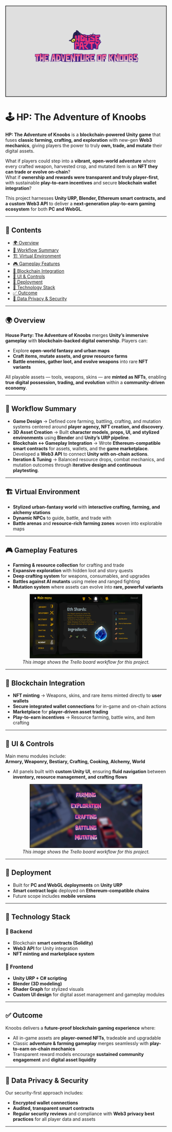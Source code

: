 ![HP-Blockchain](./assets/cover-image.png)

# 🕹️ HP: The Adventure of Knoobs
**HP: The Adventure of Knoobs** is a **blockchain-powered Unity game** that fuses **classic farming, crafting, and exploration** with new-gen **Web3 mechanics**, giving players the power to truly **own, trade, and mutate** their digital assets.

What if players could step into a **vibrant, open-world adventure** where every crafted weapon, harvested crop, and mutated item is an **NFT they can trade or evolve on-chain**?  
What if **ownership and rewards were transparent and truly player-first**, with sustainable **play-to-earn incentives** and secure **blockchain wallet integration**?

This project harnesses **Unity URP, Blender, Ethereum smart contracts, and a custom Web3 API** to deliver a **next-generation play-to-earn gaming ecosystem** for both **PC and WebGL**.

---

## 📑 Contents
- [🌍 Overview](#-overview)
- [🔄 Workflow Summary](#-workflow-summary)
- [🏗 Virtual Environment](#-virtual-environment)
- [🎮 Gameplay Features](#-gameplay-features)
- [🧩 Blockchain Integration](#-blockchain-integration)
- [📝 UI & Controls](#-ui--controls)
- [🧪 Deployment](#-deployment)
- [🎯 Technology Stack](#-technology-stack)
- [✅ Outcome](#-outcome)
- [🔐 Data Privacy & Security](#-data-privacy--security)

---

## 🌍 Overview
**House Party: The Adventure of Knoobs** merges **Unity’s immersive gameplay** with **blockchain-backed digital ownership**. Players can:

- Explore **open-world fantasy and urban maps**  
- **Craft items, mutate assets, and grow resource farms**  
- **Battle enemies, gather loot, and evolve weapons** into rare **NFT variants**

All playable assets — tools, weapons, skins — are **minted as NFTs**, enabling **true digital possession, trading, and evolution** within a **community-driven economy**.

---

## 🔄 Workflow Summary
- **Game Design** → Defined core farming, battling, crafting, and mutation systems centered around **player agency, NFT creation, and discovery**.  
- **3D Asset Creation** → Built **character models, props, UI, and stylized environments** using **Blender** and **Unity’s URP pipeline**.  
- **Blockchain ↔ Gameplay Integration** → Wrote **Ethereum-compatible smart contracts** for assets, wallets, and the **game marketplace**. Developed a **Web3 API** to connect **Unity with on-chain actions**.  
- **Iteration & Tuning** → Balanced resource drops, combat mechanics, and mutation outcomes through **iterative design and continuous playtesting**.

---

## 🏗 Virtual Environment
- **Stylized urban-fantasy world** with **interactive crafting, farming, and alchemy stations**  
- **Dynamic NPCs** to guide, battle, and trade with  
- **Battle arenas** and **resource-rich farming zones** woven into explorable maps  

---

## 🎮 Gameplay Features
- **Farming & resource collection** for crafting and trade  
- **Expansive exploration** with hidden loot and story quests  
- **Deep crafting system** for weapons, consumables, and upgrades  
- **Battles against AI mutants** using melee and ranged fighting  
- **Mutation system** where assets can evolve into **rare, powerful variants**  

<p align="center">
<img src="./assets/UI.png" width="70%"><br>
<em>This image shows the Trello board workflow for this project.</em>
</p>


---

## 🧩 Blockchain Integration
- **NFT minting** → Weapons, skins, and rare items minted directly to **user wallets**  
- **Secure integrated wallet connections** for in-game and on-chain actions  
- **Marketplace** for **player-driven asset trading**  
- **Play-to-earn incentives** → Resource farming, battle wins, and item crafting  

---

## 📝 UI & Controls
Main menu modules include:  
**Armory, Weaponry, Bestiary, Crafting, Cooking, Alchemy, World**

- All panels built with **custom Unity UI**, ensuring **fluid navigation** between **inventory, resource management, and crafting flows**


<p align="center">
<img src="./assets/Farming.png" width="70%"><br>
<em>This image shows the Trello board workflow for this project.</em>
</p>


---

## 🧪 Deployment
- Built for **PC and WebGL deployments** on **Unity URP**  
- **Smart contract logic** deployed on **Ethereum-compatible chains**  
- Future scope includes **mobile versions**

---

## 🎯 Technology Stack

### 🔹 Backend
- Blockchain **smart contracts (Solidity)**  
- **Web3 API** for Unity integration  
- **NFT minting and marketplace system**

### 🔹 Frontend
- **Unity URP + C# scripting**  
- **Blender (3D modeling)**  
- **Shader Graph** for stylized visuals  
- **Custom UI design** for digital asset management and gameplay modules  

---

## ✅ Outcome
Knoobs delivers a **future-proof blockchain gaming experience** where:  
- All in-game assets are **player-owned NFTs**, tradeable and upgradable  
- Classic **adventure & farming gameplay** merges seamlessly with **play-to-earn on-chain mechanics**  
- Transparent reward models encourage **sustained community engagement** and **digital asset liquidity**

---

## 🔐 Data Privacy & Security
Our security-first approach includes:  
- **Encrypted wallet connections**  
- **Audited, transparent smart contracts**  
- **Regular security reviews** and compliance with **Web3 privacy best practices** for all player data and assets  

---
